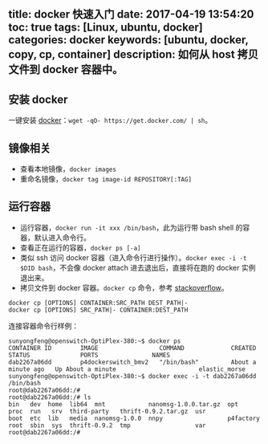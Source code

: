 title: docker 快速入门
date: 2017-04-19 13:54:20
toc: true
tags: [Linux, ubuntu, docker]
categories: docker
keywords: [ubuntu, docker, copy, cp, container]
description: 如何从 host 拷贝文件到 docker 容器中。
---

## 安装 docker

一键安装 [docker](https://docs.docker.com/engine/installation/)：`wget -qO- https://get.docker.com/ | sh`。

## 镜像相关

* 查看本地镜像，`docker images`
* 重命名镜像，`docker tag image-id REPOSITORY[:TAG]`

## 运行容器

* 运行容器，`docker run -it xxx /bin/bash`，此为运行带 bash shell 的容器，默认进入命令行。
* 查看正在运行的容器，`docker ps [-a]`
* 类似 ssh 访问 docker 容器（进入命令行进行操作）。`docker exec -i -t $DID bash`，不会像 docker attach 进去退出后，直接将在跑的 docker 实例退出来。
* 拷贝文件到 docker 容器。`docker cp` 命令，参考 [stackoverflow](http://stackoverflow.com/questions/22907231/copying-files-from-host-to-docker-container)。

```
docker cp [OPTIONS] CONTAINER:SRC_PATH DEST_PATH|-
docker cp [OPTIONS] SRC_PATH|- CONTAINER:DEST_PATH
```

连接容器命令行样例：

```
sunyongfeng@openswitch-OptiPlex-380:~$ docker ps
CONTAINER ID        IMAGE                 COMMAND             CREATED              STATUS              PORTS               NAMES
dab2267a06dd        p4dockerswitch_bmv2   "/bin/bash"         About a minute ago   Up About a minute                       elastic_morse
sunyongfeng@openswitch-OptiPlex-380:~$ docker exec -i -t dab2267a06dd /bin/bash
root@dab2267a06dd:/# 
root@dab2267a06dd:/# ls
bin   dev  home  lib64  mnt            nanomsg-1.0.0.tar.gz  opt        proc  run   srv  third-party   thrift-0.9.2.tar.gz  usr
boot  etc  lib   media  nanomsg-1.0.0  nnpy                  p4factory  root  sbin  sys  thrift-0.9.2  tmp                  var
root@dab2267a06dd:/#
```
